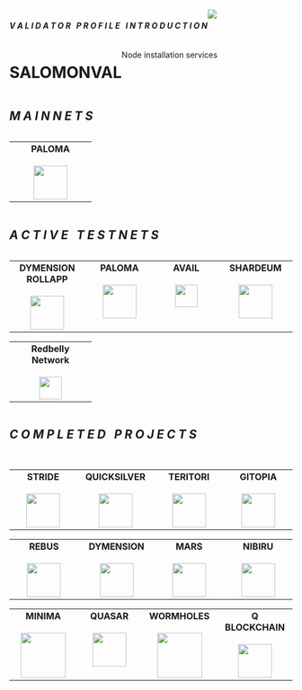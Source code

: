 # 
<div align="center">
  <div style="display: flex; align-items: flex-start;">
  <h4><b><i>V A L I D A T O R &nbsp; P R O F I L E &nbsp; I N T R O D U C T I O N</b></i></h4>
    <img align="top" src="https://komarev.com/ghpvc/?username=catone&color=red"/>
<br />
  </div>
</div>
<div align="center">
  <div style="display: flex; align-items: flex-start;">
 <h1>SALOMONVAL</h1>
<br />
Node installation services
  </div>
</div>
<div align="center">
  <div style="display: flex; align-items: flex-start;">
  <h2><i>M A I N N E T S</i></h2>
  </div>
</div>
<table width="300px" align="center">
    <tbody>
        <tr valign="top">
            <td width="130px" align="center">
            <span><strong>PALOMA</strong></span><br><br />
            <a href="https://paloma.explorers.guru/validator/palomavaloper1ljg6ed0pzc3xpqtareyfp6h4fpngs7nwqryqup" target="_blank" rel="noopener noreferrer">
            <img height="60px" src="https://i.ibb.co/q9spbK3/paloma.png"> </a>
            </td>
        </tr>
    </tbody>
</table>
<div align="center">
  <div style="display: flex; align-items: flex-start;">
  <h2><i>A C T I V E &nbsp; T E S T N E T S</i></h2>
  </div>
</div>
<table width="320px" align="center">
    <tbody>
        <tr valign="top">
            <td width="130px" align="center">
            <span><strong>DYMENSION ROLLAPP</strong></span><br><br />
            <a href="https://portal.dymension.xyz/rollapp/salomonrollapp_3213-1/metrics" target="_blank" rel="noopener noreferrer">
            <img height="60px" src="https://i.ibb.co/PY7ZJ50/dymenion.png"> </a>
            </td>
            <td width="130px" align="center">
            <span><strong>PALOMA</strong></span><br><br />
            <a href="https://explorers.acloud.pp.ua/paloma-testnet/staking/palomavaloper1ljg6ed0pzc3xpqtareyfp6h4fpngs7nwqryqup">
            <img height="60px" src="https://i.ibb.co/q9spbK3/paloma.png"> </a>
            </td>
            <td width="130px" align="center">
            <span><strong>AVAIL</strong></span><br><br />
            <a href="https://telemetry.avail.tools/#/0xd12003ac837853b062aaccca5ce87ac4838c48447e41db4a3dcfb5bf312350c6" target="_blank" rel="noopener noreferrer">
            <img height="40px" src="https://www.availproject.org/_next/static/media/grow.1113097f.png"> </a>
            </td>
            <td width="130px" align="center">
            <span><strong>SHARDEUM</strong></span><br><br />
            <a href="https://shardeum.org/" target="_blank" rel="noopener noreferrer">
            <img height="60px" src="https://pbs.twimg.com/profile_images/1501630239096520705/H88Y46ND_400x400.jpg"> </a>
            </td>
          </tr>
    </tbody>
</table>
<table width="320px" align="center">
    <tbody>
        <tr valign="top">
            <td width="130px" align="center">
            <span><strong>Redbelly Network </strong></span><br><br />
            <a href="https://explorer.devnet.redbelly.network/address/0x7Bf1Ba7355aAFDA059CE537A63693a3B310d5C49?tab=transactions">
            <img height="40px" src="https://pbs.twimg.com/profile_images/1744579928568606720/KynLIvhr_400x400.jpg"> </a>
            </td>
        </tr>
    </tbody>
</table>
<table width="320px" align="center">
    <tbody>
        <tr valign="top">
           
          
 <div align="center">
  <div style="display: flex; align-items: flex-start;">
  <h2><i>C O M P L E T E D &nbsp; P R O J E C T S</i></h2>
  </div>
</div>
<table width="320px" align="center">
    <tbody>
        <tr valign="top">
            <td width="130px" align="center">
            <span><strong>STRIDE</strong></span><br><br />
            <a href="https://stride.explorers.guru/validator/stridevaloper1mu69flp9hmp0y8qj2y2lj3k09pgkfhp2l6qa2p" target="_blank" rel="noopener noreferrer">
            <img height="60px" src="https://i.ibb.co/TmZBHf2/stride.png"> </a>
            </td>
            <td width="130px" align="center">
            <span><strong>QUICKSILVER</strong></span><br><br />
            <a href="https://quicksilver.explorers.guru/validator/quickvaloper1cycjz7xqphyee8vu95cc8xksuqsm09jskek40c" target="_blank" rel="noopener noreferrer">
            <img height="60px" src="https://ibb.co/t32j2GN/quicksilver.png"> </a>
            </td>
            <td width="130px" align="center">
            <span><strong>TERITORI</strong></span><br><br />
            <a href="https://teritori.explorers.guru/validator/torivaloper18kk3gzx0a8edmqt2eyt069wptr6pwqjgt5czs3" target="_blank" rel="noopener noreferrer">
            <img height="60px" src="https://i.ibb.co/z5nyhjk/teritori.png"> </a>
           </td>
            <td width="130px" align="center">
            <span><strong>GITOPIA</strong></span><br><br />
            <a href="https://gitopia.explorers.guru/validator/gitopiavaloper1tx9u8wp4yphtdms68uxuxy8q0amg7s3k0lkq8m" rel="noopener noreferrer">
            <img height="60px" src="https://i.ibb.co/b7DS8KP/gitopia.png"> </a>
            </td>
           </tr>
    </tbody>
</table>
<table width="320px" align="center">
    <tbody>
        <tr valign="top">
            <td width="130px" align="center">
            <span><strong>REBUS</strong></span><br><br />
            <a href="https://rebus.explorers.guru/validator/rebusvaloper1gnl5uaa6pwn7hk5slcxg4nhxspp8vv9mgy0j8f" target="_blank" rel="noopener noreferrer">
            <img height="60px" src="https://i.ibb.co/tMsW6JW/rebus.png"> </a>
            </td>
            <td width="130px" align="center">
            <span><strong>DYMENSION</strong></span><br><br />
            <a href="https://dymension.explorers.guru/validator/dymvaloper15jqn0eehe3dmyln4q4zcsk298zuzxdpe9dw8wd" target="_blank" rel="noopener noreferrer">
            <img height="60px" src="https://i.ibb.co/PY7ZJ50/dymenion.png"> </a>
            </td>
            <td width="130px" align="center">
            <span><strong>MARS</strong></span><br><br />
            <a href="https://testnet.mars.explorers.guru/validator/marsvaloper1ret0ezu3e5cmgv3a84aq7s7fcxlspsg7l7tx5u" target="_blank" rel="noopener noreferrer">
            <img height="60px" src="https://i.ibb.co/KGkpMkZ/mars.png"> </a>
            </td>
            <td width="130px" align="center">
            <span><strong>NIBIRU</strong></span><br><br />
            <a href="https://explorers.acloud.pp.ua/nibiru-testnet/staking/nibivaloper1a2kwlp3k4xy88qklqhxnpt9tjyrkzqwp5s9z3f" target="_blank" rel="noopener noreferrer">
            <img height="60px" src="https://i.ibb.co/55X0khT/nibiru.png"> </a>
            </td>
          </tr>
    </tbody>
</table>
<table width="320px" align="center">
    <tbody>
        <tr valign="top">
            <td width="130px" align="center">
            <span><strong>MINIMA</strong></span><br><br />
            <a href="https://www.minima.global/" target="_blank" rel="noopener noreferrer">
            <img height="80px" src="https://pbs.twimg.com/profile_images/1614917590970679299/VHANyjFy_400x400.png"> </a>
            </td>
            <td width="130px" align="center">
            <span><strong>QUASAR</strong></span><br><br />
            <a href="https://quasar.explorers.guru/validator/quasarvaloper158y352qjr4tfc6aqwnhwf26q4gtvrgvppnm3un" target="_blank" rel="noopener noreferrer">
            <img height="60px" src="https://i.ibb.co/W5g5nJ8/quasar.png"> </a>
            </td>
            <td width="130px" align="center">
            <span><strong>WORMHOLES</strong></span><br><br />
            <a href="https://www.wormholesscan.com/#/AccountDetail/0xC462E3f53a6649B8E28FaDc4265A2483dc083839" target="_blank" rel="noopener noreferrer">
            <img height="80px" src="https://i.ibb.co/vJK8TGX/wormholes.jpg"> </a>
            </td>
            <td width="130px" align="center">
            <span><strong>Q BLOCKCHAIN</strong></span><br><br />
            <a href="https://itn.qdev.li/statistics?validator_address=0x73fcC086F96a3D6ca2646e09A5D64400050962d7" target="_blank" rel="noopener noreferrer">
            <img height="60px" src="https://i.ibb.co/Zc3ZFyQ/Q-block.jpg"> </a>
        </tr>
    </tbody>
</table>
<table width="320px" align="center">
    <tbody>
        <tr valign="top">
          </tr>
    </tbody>
</table>         
